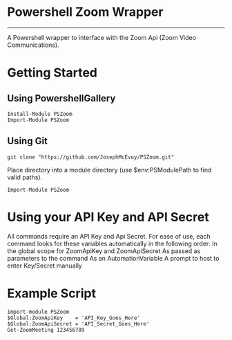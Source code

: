 # Powershell Zoom Wrapper #
- - - - 
A Powershell wrapper to interface with the Zoom Api (Zoom Video Communications). 

# Getting Started #
## Using PowershellGallery ##
```
Install-Module PSZoom
Import-Module PSZoom
```

## Using Git ##
```
git clone "https://github.com/JosephMcEvoy/PSZoom.git"
```
Place directory into a module directory (use $env:PSModulePath to find valid paths).
```
Import-Module PSZoom
```

# Using your API Key and API Secret #
All commands require an API Key and Api Secret. For ease of use, each command looks for these variables
automatically in the following order:
    In the global scope for ZoomApiKey and ZoomApiSecret 
    As passed as parameters to the command
    As an AutomationVariable
    A prompt to host to enter Key/Secret manually

# Example Script #
```
import-module PSZoom
$Global:ZoomApiKey    = 'API_Key_Goes_Here'  
$Global:ZoomApiSecret = 'API_Secret_Goes_Here'  
Get-ZoomMeeting 123456789
```
